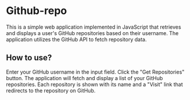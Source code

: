 # Github-repo
This is a simple web application implemented in JavaScript that retrieves and displays a user's GitHub repositories based on their username. The application utilizes the GitHub API to fetch repository data.
## How to use?
Enter your GitHub username in the input field. Click the "Get Repositories" button. The application will fetch and display a list of your GitHub repositories. Each repository is shown with its name and a "Visit" link that redirects to the repository on GitHub.
